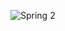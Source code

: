 ![Spring 2](https://github.com/XMAZEPRODUCTION/Task-2_Spring/assets/151576782/d8aa9010-bc03-4e12-bf9f-6904b04000c3)
